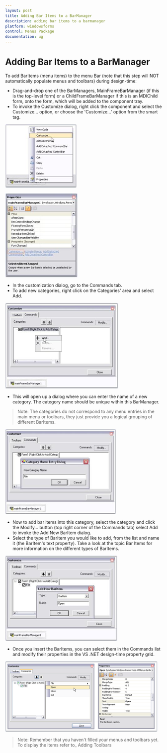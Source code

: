 ```yaml
---
layout: post
title: Adding Bar Items to a BarManager
description: adding bar items to a barmanager
platform: windowsforms
control: Menus Package 
documentation: ug
---
```


# Adding Bar Items to a BarManager

To add BarItems (menu items) to the menu Bar (note that this step will NOT automatically populate menus and toolbars) during design-time:

* Drag-and-drop one of the BarManagers, MainFrameBarManager (if this is the top-level form) or a ChildFrameBarManager if this is an MDIChild form, onto the form, which will be added to the component tray.
* To invoke the Customize dialog, right click the component and select the Customize... option, or choose the 'Customize...' option from the smart tag.

![](Overview_images/Overview_img8.jpeg) 



![](Overview_images/Overview_img9.jpeg) 



* In the customization dialog, go to the Commands tab.
* To add new categories, right click on the Categories' area and select Add.

![](Overview_images/Overview_img10.jpeg) 



* This will open up a dialog where you can enter the name of a new category. The category name should be unique within this BarManager. 
> Note: The categories do not correspond to any menu entries in the main menu or toolbars, they just provide you a logical grouping of different BarItems.

![](Overview_images/Overview_img12.jpeg) 



* Now to add bar items into this category, select the category and click the Modify... button (top right corner of the Commands tab) select Add to invoke the Add New BarItem dialog.
* Select the type of BarItem you would like to add, from the list and name it (the BarItem's text property). Take a look at the topic Bar Items for more information on the different types of BarItems.

![](Overview_images/Overview_img13.jpeg) 



* Once you insert the BarItems, you can select them in the Commands list and modify their properties in the VS .NET design-time property grid.

![](Overview_images/Overview_img14.png) 


> Note: Remember that you haven't filled your menus and toolbars yet. To display the items refer to_ Adding Toolbars
